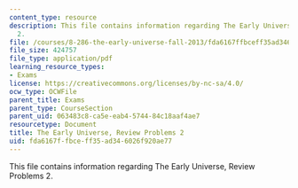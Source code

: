 ```yaml
---
content_type: resource
description: This file contains information regarding The Early Universe, Review Problems
  2.
file: /courses/8-286-the-early-universe-fall-2013/fda6167ffbceff35ad346026f920ae77_MIT8_286F13_q2review.pdf
file_size: 424757
file_type: application/pdf
learning_resource_types:
- Exams
license: https://creativecommons.org/licenses/by-nc-sa/4.0/
ocw_type: OCWFile
parent_title: Exams
parent_type: CourseSection
parent_uid: 063483c8-ca5e-eab4-5744-84c18aaf4ae7
resourcetype: Document
title: The Early Universe, Review Problems 2
uid: fda6167f-fbce-ff35-ad34-6026f920ae77
---
```

This file contains information regarding The Early Universe, Review Problems 2.